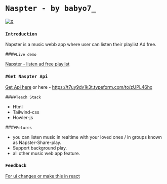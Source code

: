 # `Naspter - by babyo7_`
[![X](https://img.shields.io/badge/X-%23000000.svg?style=for-the-badge&logo=X&logoColor=white)](https://twitter.com/tanmay11117)
### ``Introduction``

Napster is a music webb app where user can listen their playlist Ad free.

###``#Live demo``

[Napster - listen ad free playlist](https://your-napster.vercel.app)

### ``#Get Naspter Api``

[Get Api here](https://t7uy9dv1k3t.typeform.com/to/zUPL46hx)
or here - https://t7uy9dv1k3t.typeform.com/to/zUPL46hx

###``#Teach Stack``

- Html
- Tailwind-css
- Howler-js

###``#Fetures``

- you can listen music in realtime with your loved ones / in groups known as Napster-Share-play.
- Support background play.
- all other music web app feature.

### ``Feedback``
[For ui changes or make this in react](https://ngl.up.railway.app/babyo7)
